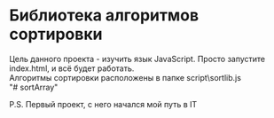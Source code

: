 <h1>Библиотека алгоритмов сортировки</h1>
<div>Цель данного проекта - изучить язык JavaScript. Просто запустите index.html, и всё будет работать.</div>
<div>Алгоритмы сортировки расположены в папке script\sortlib.js</div>"# sortArray" 

P.S. Первый проект, с него начался мой путь в IT
